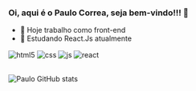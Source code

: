 ### Oi, aqui é o Paulo Correa, seja bem-vindo!!! 👋

- 🔭 Hoje trabalho como front-end
- 🌱 Estudando React.Js atualmente

<div style="display: inline_block">
  <img align="center" alt="html5" src="https://img.shields.io/badge/HTML5-E34F26?style=for-the-badge&logo=html5&logoColor=white" />
  <img align="center" alt="css" src="https://img.shields.io/badge/CSS3-1572B6?style=for-the-badge&logo=css3&logoColor=white" />
  <img align="center" alt="js" src="https://img.shields.io/badge/JavaScript-F7DF1E?style=for-the-badge&logo=javascript&logoColor=black" />
  <img align="center" alt="react" src="https://img.shields.io/badge/React-20232A?style=for-the-badge&logo=react&logoColor=61DAFB" />
</div><br/>

![Paulo GitHub stats](https://github-readme-stats.vercel.app/api?username=paulocorrea93&show_icons=true&theme=dracula&count_private=true)
